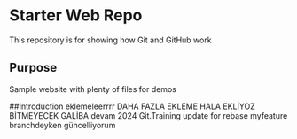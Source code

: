# Starter Web Repo

This repository is for showing how Git and GitHub work

## Purpose

Sample website with plenty of files for demos

##Introduction
eklemeleerrrr
DAHA FAZLA EKLEME
HALA EKLİYOZ
BİTMEYECEK GALİBA
devam
2024 Git.Training
update for rebase
myfeature branchdeyken güncelliyorum